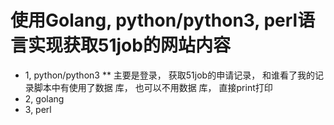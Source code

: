 # 使用Golang, python/python3, perl语言实现获取51job的网站内容
* 1, python/python3
  ** 主要是登录， 获取51job的申请记录， 和谁看了我的记录脚本中有使用了数据 库， 也可以不用数据 库， 直接print打印
* 2, golang
* 3, perl
